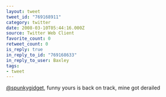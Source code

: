 ```yaml
---
layout: tweet
tweet_id: "769168911"
category: twitter
date: 2008-03-10T05:44:16.000Z
source: Twitter Web Client
favorite_count: 0
retweet_count: 0
is_reply: true
in_reply_to_id: "769168633"
in_reply_to_user: Baxley
tags:
- tweet
---
```


[@spunkygidget](https://twitter.com/@spunkygidget), funny yours is back on track, mine got derailed
